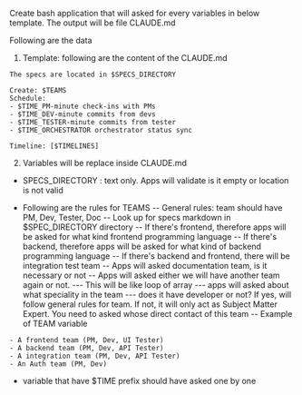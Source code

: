 Create bash application that will asked for  every variables in below template.
The output will be file CLAUDE.md 

Following are the data
1. Template: following are the content of the CLAUDE.md
```
The specs are located in $SPECS_DIRECTORY

Create: $TEAMS
Schedule:
- $TIME_PM-minute check-ins with PMs
- $TIME_DEV-minute commits from devs
- $TIME_TESTER-minute commits from tester
- $TIME_ORCHESTRATOR orchestrator status sync

Timeline: [$TIMELINES]
```

2. Variables will be replace inside CLAUDE.md
- SPECS_DIRECTORY : text only. Apps will validate is it empty or location is not valid

- Following are the rules for TEAMS
-- General rules: team should have PM, Dev, Tester, Doc
-- Look up for specs markdown in $SPEC_DIRECTORY directory
-- If there's frontend, therefore apps will be asked for what kind frontend programming language 
-- If there's backend, therefore apps will be asked for what kind of backend programming language
-- If there's backend and frontend, there will be integration test team
-- Apps will asked documentation team, is it necessary or not
-- Apps will asked either we will have another team again or not. 
--- This will be like loop of array 
--- apps will asked about what speciality in the team
--- does it have developer or not? If yes, will follow general rules for team. If not, it will only act as Subject Matter Expert. You need to asked whose direct contact of this team
-- Example of TEAM variable

```
- A frontend team (PM, Dev, UI Tester)
- A backend team (PM, Dev, API Tester)
- A integration team (PM, Dev, API Tester)
- An Auth team (PM, Dev)
```

- variable that have $TIME prefix should have asked one by one
